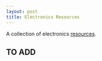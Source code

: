 ```yaml
---
layout: post
title: Electronics Resources
---
```


A collection of electronics [resources](..).

## TO ADD